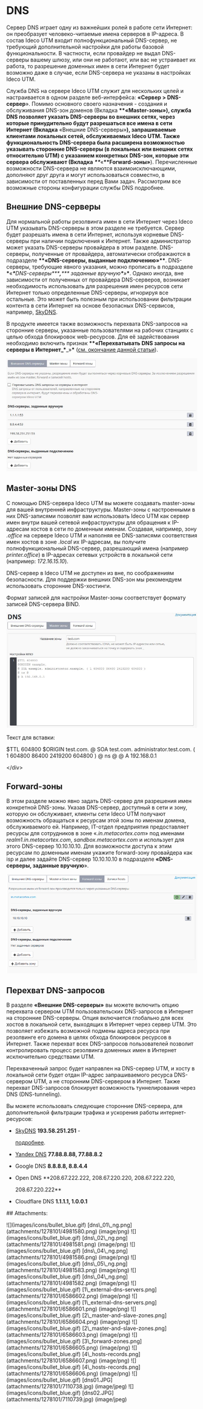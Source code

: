 # DNS

Сервер DNS играет одну из важнейших ролей в работе сети Интернет: он преобразует человеко-читаемые имена серверов в IP-адреса. В состав Ideco UTM входит полнофункциональный DNS-сервер, не требующий дополнительной настройки для работы базовой функциональности. В частности, если провайдер не выдал DNS-серверы вашему шлюзу, или они не работают, или вас не устраивает их работа, то разрешение доменных имен в сети Интернет будет возможно даже в случае, если DNS-сервера не указаны в настройках Ideco UTM.

Служба DNS на сервере Ideco UTM служит для нескольких целей и настраивается в одном разделе веб-интерфейса: **«Сервер &gt; DNS-сервер**». Помимо основного своего назначения - создания и обслуживания DNS-зон доменов \(Вкладка **\*\*«**Master-зоны»**\), служба DNS позволяет указать DNS-серверы во внешних сетях, через которые принудительно будут разрешаться все имена в сети Интернет \(Вкладка** «Внешние DNS-серверы»**\), запрашиваемые клиентами локальных сетей, обслуживаемых Ideco UTM. Также функциональность DNS-сервера была расширена возможностью указывать сторонние DNS-серверы \(в локальных или внешних сетях относительно UTM\) с указанием конкретных DNS-зон, которые эти сервера обслуживают \(Вкладка** _**\*\***_«**\*\*Forward-зоны»**\). Перечисленные возможности DNS-сервера не являются взаимоисключающими, дополняют друг друга и могут использоваться совместно, в зависимости от поставленных перед Вами задач. Рассмотрим все возможные стороны конфигурации службы DNS подробнее.

## Внешние DNS-серверы

Для нормальной работы резолвинга имен в сети Интернет через Ideco UTM указывать DNS-серверы в этом разделе не требуется. Сервер будет разрешать имена в сети Интернет, используя корневые DNS-серверы при наличии подключения к Интернет. Также администратор может указать DNS-серверы провайдера в этом разделе. DNS-серверы, полученные от провайдера, автоматически отображаются в подразделе **\*\*«**DNS-серверы, выданные подключению**»\*\***. DNS-серверы, требующие явного указания, можно прописать в подразделе **\***«_**\***_DNS-серверы**\***,**\*** заданные вручную_**\***_»**\***. Однако иногда, вне зависимости от полученных от провайдера DNS-серверов, возникает необходимость использовать для разрешения имен ресурсов сети Интернет только определенные DNS-серверы, игнорируя все остальные. Это может быть полезным при использовании фильтрации контента в сети Интернет на основе безопасных DNS-сервисов, например, [SkyDNS](https://github.com/ideco-team/docsUTM/tree/54be5c28981601375569bdca6ef75ead87808b16/Интеграция_UTM_и_SkyDNS/README.md).

В продукте имеется также возможность перехвата DNS-запросов на сторонние серверы, указанные пользователями на рабочих станциях с целью обхода блокировок web-ресурсов. Для её задействования необходимо включить признак **\*\*«**Перехватывать DNS запросы на серверы в Интернет_**\***_»**\*** \([см. окончание данной статьи](dns.md#DNS-dns_intercept)\).

![](.gitbook/assets/7110738.jpg)

## Master-зоны DNS

С помощью DNS-сервера Ideco UTM вы можете создавать master-зоны для вашей внутренней инфраструктуры. Master-зоны с настроенными в них DNS-записями позволят вам использовать Ideco UTM как сервер имен внутри вашей сетевой инфраструктуры для обращения к IP-адресам хостов в сети по доменным именам. Создавая, например, зону _.office_ на сервере Ideco UTM и наполняя ее DNS-записями соответствия имен хостов в зоне _.local_ их IP-адресам, вы получите полнофункциональный DNS-сервер, разрешающий имена \(например _printer.office_\) в IP-адресах сетевых устройств в локальной сети \(например: _172.16.15.10_\).

DNS-сервер в Ideco UTM не доступен из вне, по соображениям безопасности. Для поддержки внешних DNS-зон мы рекомендуем использовать сторонние DNS-хостинги.

Формат записей для настройки Master-зоны соответствует формату записей DNS-сервера BIND.

![](.gitbook/assets/7110739.jpg)

Текст для вставки:

 $TTL 604800 $ORIGIN test.com. @ SOA test.com. administrator.test.com. \( 1 604800 86400 2419200 604800 \) @ ns @ @ A 192.168.0.1

&lt;/div&gt;

## Forward-зоны

В этом разделе можно явно задать DNS-сервер для разрешения имен конкретной DNS-зоны. Указав DNS-сервер, доступный в сети и зону, которую он обслуживает, клиенты сети Ideco UTM получают возможность обращаться к ресурсам этой зоны по именам домена, обслуживаемого ей. Например, IT-отдел предприятия предоставляет ресурсы для сотрудников в зоне «_.in.metacortex.com_» под именами _realm1.in.metacortex.com_, _sandbox.metacortex.com_ и использует для этого DNS-сервер 10.10.10.10. Для возможности доступа к этим ресурсам по доменным именам укажите forward-зону провайдера как isp и далее задайте DNS-сервер 10.10.10.10 в подразделе **«DNS-серверы, заданные вручную**».

![](.gitbook/assets/6586605.png)

## Перехват DNS-запросов

В разделе **«Внешние DNS-серверы»** вы можете включить опцию перехвата сервером UTM пользовательских DNS-запросов в Интернет на сторонние DNS-серверы. Опция включается глобально для всех хостов в локальной сети, выходящих в Интернет через сервер UTM. Это позволяет избежать возможной подмены адреса ресурса при резолвинге его домена в целях обхода блокировок ресурсов в Интернет. Также перехват всех DNS-запросов пользователей позволит контролировать процесс резолвинга доменных имен в Интернет исключительно средствами UTM.

Перехваченный запрос будет направлен на DNS-сервер UTM, и хосту в локальной сети будет отдан IP-адрес запрашиваемого ресурса DNS-сервером UTM, а не сторонним DNS-сервером в Интернет. Также перехват DNS-запросов блокирует возможность туннелирования через DNS \(DNS-tunneling\).

Вы можете использовать следующие сторонние DNS-сервера, для дополнительной фильтрации трафика и ускорения работы интернет-ресурсов:

* [SkyDNS](https://www.skydns.ru/) **193.58.251.251** -

  [подробнее](https://github.com/ideco-team/docsUTM/tree/54be5c28981601375569bdca6ef75ead87808b16/Интеграция_UTM_и_SkyDNS/README.md).

* [Yandex DNS](https://dns.yandex.ru/) **77.88.8.88, 77.88.8.2**
* Google DNS **8.8.8.8, 8.8.4.4**
* Open DNS \*\*208.67.222.222, 208.67.220.220, 208.67.222.220,

  208.67.220.222\*\*

* Cloudflare DNS **1.1.1.1, 1.0.0.1**

 \#\# Attachments:

 !\[\]\(images/icons/bullet\_blue.gif\) \[dns\\_01\\_ng.png\]\(attachments/1278101/4981580.png\) \(image/png\) !\[\]\(images/icons/bullet\_blue.gif\) \[dns\\_02\\_ng.png\]\(attachments/1278101/4981581.png\) \(image/png\) !\[\]\(images/icons/bullet\_blue.gif\) \[dns\\_04\\_ng.png\]\(attachments/1278101/4981586.png\) \(image/png\) !\[\]\(images/icons/bullet\_blue.gif\) \[dns\\_05\\_ng.png\]\(attachments/1278101/4981583.png\) \(image/png\) !\[\]\(images/icons/bullet\_blue.gif\) \[dns\\_04\\_ng.png\]\(attachments/1278101/4981582.png\) \(image/png\) !\[\]\(images/icons/bullet\_blue.gif\) \[1\\_external-dns-servers.png\]\(attachments/1278101/6586602.png\) \(image/png\) !\[\]\(images/icons/bullet\_blue.gif\) \[1\\_external-dns-servers.png\]\(attachments/1278101/6586601.png\) \(image/png\) !\[\]\(images/icons/bullet\_blue.gif\) \[2\\_master-and-slave-zones.png\]\(attachments/1278101/6586604.png\) \(image/png\) !\[\]\(images/icons/bullet\_blue.gif\) \[2\\_master-and-slave-zones.png\]\(attachments/1278101/6586603.png\) \(image/png\) !\[\]\(images/icons/bullet\_blue.gif\) \[3\\_forward-zones.png\]\(attachments/1278101/6586605.png\) \(image/png\) !\[\]\(images/icons/bullet\_blue.gif\) \[4\\_hosts-records.png\]\(attachments/1278101/6586607.png\) \(image/png\) !\[\]\(images/icons/bullet\_blue.gif\) \[4\\_hosts-records.png\]\(attachments/1278101/6586606.png\) \(image/png\) !\[\]\(images/icons/bullet\_blue.gif\) \[dns01.JPG\]\(attachments/1278101/7110738.jpg\) \(image/jpeg\) !\[\]\(images/icons/bullet\_blue.gif\) \[dns02.JPG\]\(attachments/1278101/7110739.jpg\) \(image/jpeg\)

